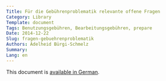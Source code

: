 ```yaml
---
Title: Für die Gebührenproblematik relevante offene Fragen
Category: Library
Template: document
Tags: Benutzungsgebühren, Bearbeitungsgebühren, prepare
Date: 2014-12-22
Slug: fragen-gebuehrenproblematik
Authors: Adelheid Bürgi-Schmelz
Summary:
Lang: en
---
```


This document is [available in German](/de/library/fragen-gebuehrenproblematik).
